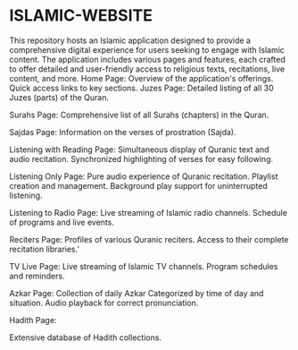 # ISLAMIC-WEBSITE
This repository hosts an Islamic application designed to provide a comprehensive digital experience for users seeking to engage with Islamic content. The application includes various pages and features, each crafted to offer detailed and user-friendly access to religious texts, recitations, live content, and more. Home Page: Overview of the application's offerings. Quick access links to key sections. Juzes Page: Detailed listing of all 30 Juzes (parts) of the Quran.

Surahs Page: Comprehensive list of all Surahs (chapters) in the Quran.

Sajdas Page: Information on the verses of prostration (Sajda).

Listening with Reading Page: Simultaneous display of Quranic text and audio recitation. Synchronized highlighting of verses for easy following.

Listening Only Page: Pure audio experience of Quranic recitation. Playlist creation and management. Background play support for uninterrupted listening.

Listening to Radio Page: Live streaming of Islamic radio channels. Schedule of programs and live events.

Reciters Page: Profiles of various Quranic reciters. Access to their complete recitation libraries.'

TV Live Page: Live streaming of Islamic TV channels. Program schedules and reminders.

Azkar Page: Collection of daily Azkar Categorized by time of day and situation. Audio playback for correct pronunciation.

Hadith Page:

Extensive database of Hadith collections.
